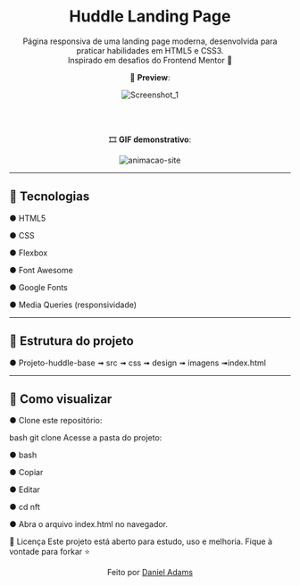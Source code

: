 <h1 align="center">Huddle Landing Page</h1>

<p align="center">
  Página responsiva de uma landing page moderna, desenvolvida para praticar habilidades em HTML5 e CSS3. <br>
  Inspirado em desafios do Frontend Mentor 🚀
</p>

<div align="center">
  
  📸 <strong>Preview</strong>:
  
  ![Screenshot_1](https://github.com/user-attachments/assets/bb8bb9ee-0707-42fd-a595-4242cc0540a5)



  <br><br>
  
  🎞️ <strong>GIF demonstrativo</strong>:
  
  ![animacao-site](https://github.com/user-attachments/assets/d58a7722-a05e-4802-9cba-2df4ad3b08bc)


</div>

---

## 🚀 Tecnologias

● HTML5  

● CSS

● Flexbox  

● Font Awesome  

● Google Fonts  

● Media Queries (responsividade)  

---

## 📁 Estrutura do projeto

● Projeto-huddle-base ➟ src ➟ css ➟ design ➟ imagens ➟index.html

---

## 📌 Como visualizar

● Clone este repositório:
   
bash
   git clone 
Acesse a pasta do projeto:

● bash

● Copiar

● Editar

● cd nft

● Abra o arquivo index.html no navegador.

📄 Licença
Este projeto está aberto para estudo, uso e melhoria. Fique à vontade para forkar ⭐

<p align="center">Feito por <a href="https://github.com/Daniel-Ladams" target="_blank">Daniel Adams</a></p>
